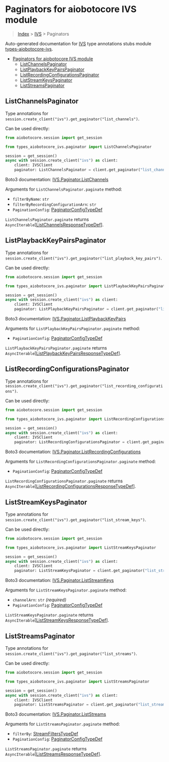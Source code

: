 <a id="paginators-for-aiobotocore-ivs-module"></a>

# Paginators for aiobotocore IVS module

> [Index](..) > [IVS](.) > Paginators

Auto-generated documentation for
[IVS](https://boto3.amazonaws.com/v1/documentation/api/latest/reference/services/ivs.html#IVS)
type annotations stubs module
[types-aiobotocore-ivs](https://pypi.org/project/types-aiobotocore-ivs/).

- [Paginators for aiobotocore IVS module](#paginators-for-aiobotocore-ivs-module)
  - [ListChannelsPaginator](#listchannelspaginator)
  - [ListPlaybackKeyPairsPaginator](#listplaybackkeypairspaginator)
  - [ListRecordingConfigurationsPaginator](#listrecordingconfigurationspaginator)
  - [ListStreamKeysPaginator](#liststreamkeyspaginator)
  - [ListStreamsPaginator](#liststreamspaginator)

<a id="listchannelspaginator"></a>

## ListChannelsPaginator

Type annotations for
`session.create_client("ivs").get_paginator("list_channels")`.

Can be used directly:

```python
from aiobotocore.session import get_session

from types_aiobotocore_ivs.paginator import ListChannelsPaginator

session = get_session()
async with session.create_client("ivs") as client:
    client: IVSClient
    paginator: ListChannelsPaginator = client.get_paginator("list_channels")
```

Boto3 documentation:
[IVS.Paginator.ListChannels](https://boto3.amazonaws.com/v1/documentation/api/latest/reference/services/ivs.html#IVS.Paginator.ListChannels)

Arguments for `ListChannelsPaginator.paginate` method:

- `filterByName`: `str`
- `filterByRecordingConfigurationArn`: `str`
- `PaginationConfig`:
  [PaginatorConfigTypeDef](./type_defs.md#paginatorconfigtypedef)

`ListChannelsPaginator.paginate` returns
`AsyncIterable`\[[ListChannelsResponseTypeDef](./type_defs.md#listchannelsresponsetypedef)\].

<a id="listplaybackkeypairspaginator"></a>

## ListPlaybackKeyPairsPaginator

Type annotations for
`session.create_client("ivs").get_paginator("list_playback_key_pairs")`.

Can be used directly:

```python
from aiobotocore.session import get_session

from types_aiobotocore_ivs.paginator import ListPlaybackKeyPairsPaginator

session = get_session()
async with session.create_client("ivs") as client:
    client: IVSClient
    paginator: ListPlaybackKeyPairsPaginator = client.get_paginator("list_playback_key_pairs")
```

Boto3 documentation:
[IVS.Paginator.ListPlaybackKeyPairs](https://boto3.amazonaws.com/v1/documentation/api/latest/reference/services/ivs.html#IVS.Paginator.ListPlaybackKeyPairs)

Arguments for `ListPlaybackKeyPairsPaginator.paginate` method:

- `PaginationConfig`:
  [PaginatorConfigTypeDef](./type_defs.md#paginatorconfigtypedef)

`ListPlaybackKeyPairsPaginator.paginate` returns
`AsyncIterable`\[[ListPlaybackKeyPairsResponseTypeDef](./type_defs.md#listplaybackkeypairsresponsetypedef)\].

<a id="listrecordingconfigurationspaginator"></a>

## ListRecordingConfigurationsPaginator

Type annotations for
`session.create_client("ivs").get_paginator("list_recording_configurations")`.

Can be used directly:

```python
from aiobotocore.session import get_session

from types_aiobotocore_ivs.paginator import ListRecordingConfigurationsPaginator

session = get_session()
async with session.create_client("ivs") as client:
    client: IVSClient
    paginator: ListRecordingConfigurationsPaginator = client.get_paginator("list_recording_configurations")
```

Boto3 documentation:
[IVS.Paginator.ListRecordingConfigurations](https://boto3.amazonaws.com/v1/documentation/api/latest/reference/services/ivs.html#IVS.Paginator.ListRecordingConfigurations)

Arguments for `ListRecordingConfigurationsPaginator.paginate` method:

- `PaginationConfig`:
  [PaginatorConfigTypeDef](./type_defs.md#paginatorconfigtypedef)

`ListRecordingConfigurationsPaginator.paginate` returns
`AsyncIterable`\[[ListRecordingConfigurationsResponseTypeDef](./type_defs.md#listrecordingconfigurationsresponsetypedef)\].

<a id="liststreamkeyspaginator"></a>

## ListStreamKeysPaginator

Type annotations for
`session.create_client("ivs").get_paginator("list_stream_keys")`.

Can be used directly:

```python
from aiobotocore.session import get_session

from types_aiobotocore_ivs.paginator import ListStreamKeysPaginator

session = get_session()
async with session.create_client("ivs") as client:
    client: IVSClient
    paginator: ListStreamKeysPaginator = client.get_paginator("list_stream_keys")
```

Boto3 documentation:
[IVS.Paginator.ListStreamKeys](https://boto3.amazonaws.com/v1/documentation/api/latest/reference/services/ivs.html#IVS.Paginator.ListStreamKeys)

Arguments for `ListStreamKeysPaginator.paginate` method:

- `channelArn`: `str` *(required)*
- `PaginationConfig`:
  [PaginatorConfigTypeDef](./type_defs.md#paginatorconfigtypedef)

`ListStreamKeysPaginator.paginate` returns
`AsyncIterable`\[[ListStreamKeysResponseTypeDef](./type_defs.md#liststreamkeysresponsetypedef)\].

<a id="liststreamspaginator"></a>

## ListStreamsPaginator

Type annotations for
`session.create_client("ivs").get_paginator("list_streams")`.

Can be used directly:

```python
from aiobotocore.session import get_session

from types_aiobotocore_ivs.paginator import ListStreamsPaginator

session = get_session()
async with session.create_client("ivs") as client:
    client: IVSClient
    paginator: ListStreamsPaginator = client.get_paginator("list_streams")
```

Boto3 documentation:
[IVS.Paginator.ListStreams](https://boto3.amazonaws.com/v1/documentation/api/latest/reference/services/ivs.html#IVS.Paginator.ListStreams)

Arguments for `ListStreamsPaginator.paginate` method:

- `filterBy`: [StreamFiltersTypeDef](./type_defs.md#streamfilterstypedef)
- `PaginationConfig`:
  [PaginatorConfigTypeDef](./type_defs.md#paginatorconfigtypedef)

`ListStreamsPaginator.paginate` returns
`AsyncIterable`\[[ListStreamsResponseTypeDef](./type_defs.md#liststreamsresponsetypedef)\].
